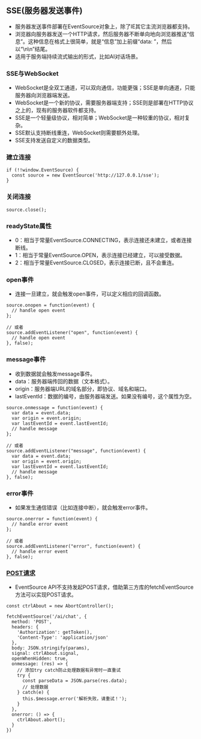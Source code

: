 ## SSE(服务器发送事件)
- 服务器发送事件部署在EventSource对象上，除了IE其它主流浏览器都支持。
- 浏览器向服务器发送一个HTTP请求，然后服务器不断单向地向浏览器推送“信息”。这种信息在格式上很简单，就是“信息”加上前缀“data: ”，然后以“\n\n”结尾。
- 适用于服务端持续流式输出的形式，比如AI对话场景。
### SSE与WebSocket
- WebSocket是全双工通道，可以双向通信，功能更强；SSE是单向通道，只能服务器向浏览器端发送。
- WebSocket是一个新的协议，需要服务器端支持；SSE则是部署在HTTP协议之上的，现有的服务器软件都支持。
- SSE是一个轻量级协议，相对简单；WebSocket是一种较重的协议，相对复杂。
- SSE默认支持断线重连，WebSocket则需要额外处理。
- SSE支持发送自定义的数据类型。
### 建立连接
```
if (!!window.EventSource) {
  const source = new EventSource('http://127.0.0.1/sse');
}
```
### 关闭连接
```
source.close();
```
### readyState属性
- 0：相当于常量EventSource.CONNECTING，表示连接还未建立，或者连接断线。
- 1：相当于常量EventSource.OPEN，表示连接已经建立，可以接受数据。
- 2：相当于常量EventSource.CLOSED，表示连接已断，且不会重连。
### open事件
- 连接一旦建立，就会触发open事件，可以定义相应的回调函数。
```
source.onopen = function(event) {
  // handle open event
};

// 或者
source.addEventListener("open", function(event) {
  // handle open event
}, false);
```
### message事件
- 收到数据就会触发message事件。
- data：服务器端传回的数据（文本格式）。
- origin：服务器端URL的域名部分，即协议、域名和端口。
- lastEventId：数据的编号，由服务器端发送。如果没有编号，这个属性为空。
```
source.onmessage = function(event) {
  var data = event.data;
  var origin = event.origin;
  var lastEventId = event.lastEventId;
  // handle message
};

// 或者
source.addEventListener("message", function(event) {
  var data = event.data;
  var origin = event.origin;
  var lastEventId = event.lastEventId;
  // handle message
}, false);
```
### error事件
- 如果发生通信错误（比如连接中断），就会触发error事件。
```
source.onerror = function(event) {
  // handle error event
};

// 或者
source.addEventListener("error", function(event) {
  // handle error event
}, false);
```
### [POST请求](https://juejin.cn/post/7401011618043838474)
- EventSource API不支持发起POST请求，借助第三方库的fetchEventSource方法可以实现POST请求。
```
const ctrlAbout = new AbortController();

fetchEventSource('/ai/chat', {
  method: 'POST',
  headers: {
    'Authorization': getToken(),
    'Content-Type': 'application/json'
  },
  body: JSON.stringify(params),
  signal: ctrlAbout.signal,
  openWhenHidden: true,
  onmessage: (res) => {
    // 添加try catch防止处理数据有异常时一直重试
    try {
      const parseData = JSON.parse(res.data);
      // 处理数据
    } catch(e) {
      this.$message.error('解析失败，请重试！');
    }
  },
  onerror: () => {
    ctrlAbout.abort();
  }
})
```